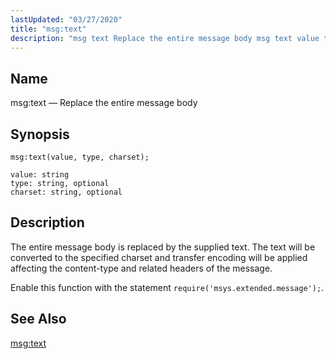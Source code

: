 ```yaml
---
lastUpdated: "03/27/2020"
title: "msg:text"
description: "msg text Replace the entire message body msg text value type charset The entire message body is replaced by the supplied text The text will be converted to the specified charset and transfer encoding will be applied affecting the content type and related headers of the message Enable this function..."
---
```


<a name="lua.ref.msg_text1"></a> 
## Name

msg:text — Replace the entire message body

<a name="idp16944160"></a> 
## Synopsis

`msg:text(value, type, charset);`

```
value: string
type: string, optional
charset: string, optional
```
<a name="idp16947184"></a> 
## Description

The entire message body is replaced by the supplied text. The text will be converted to the specified charset and transfer encoding will be applied affecting the content-type and related headers of the message.

Enable this function with the statement `require('msys.extended.message');`.

<a name="idp16950176"></a> 
## See Also

[msg:text](/momentum/4/lua/ref-msg-text)